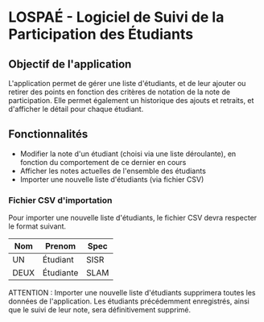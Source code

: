 # LOSPAÉ - Logiciel de Suivi de la Participation des Étudiants

## Objectif de l'application

L'application permet de gérer une liste d'étudiants, et de leur ajouter ou retirer des points en fonction des critères de notation de la note de participation. Elle permet également un historique des ajouts et retraits, et d'afficher le détail pour chaque étudiant.

## Fonctionnalités

* Modifier la note d'un étudiant (choisi via une liste déroulante), en fonction du comportement de ce dernier en cours
* Afficher les notes actuelles de l'ensemble des étudiants
* Importer une nouvelle liste d'étudiants (via fichier CSV)

### Fichier CSV d'importation

Pour importer une nouvelle liste d'étudiants, le fichier CSV devra respecter le format suivant.

| Nom  | Prenom    | Spec |
|------|-----------|------|
| UN   | Étudiant  | SISR |
| DEUX | Étudiante | SLAM |

ATTENTION : Importer une nouvelle liste d'étudiants supprimera toutes les données de l'application. Les étudiants précédemment enregistrés, ainsi que le suivi de leur note, sera définitivement supprimé.
